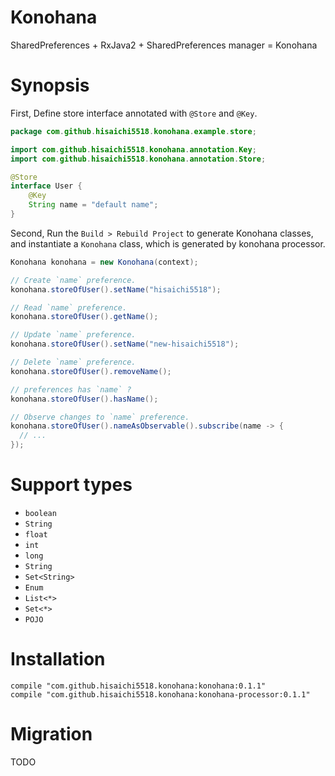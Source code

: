 # Konohana

SharedPreferences + RxJava2 + SharedPreferences manager = Konohana

# Synopsis

First, Define store interface annotated with `@Store` and `@Key`.

```java
package com.github.hisaichi5518.konohana.example.store;

import com.github.hisaichi5518.konohana.annotation.Key;
import com.github.hisaichi5518.konohana.annotation.Store;

@Store
interface User {
    @Key
    String name = "default name";
}
```

Second, Run the `Build > Rebuild Project` to generate Konohana classes, and instantiate a `Konohana` class, which is generated by konohana processor.

```java
Konohana konohana = new Konohana(context);

// Create `name` preference.
konohana.storeOfUser().setName("hisaichi5518");

// Read `name` preference.
konohana.storeOfUser().getName();

// Update `name` preference.
konohana.storeOfUser().setName("new-hisaichi5518");

// Delete `name` preference.
konohana.storeOfUser().removeName();

// preferences has `name` ?
konohana.storeOfUser().hasName();

// Observe changes to `name` preference.
konohana.storeOfUser().nameAsObservable().subscribe(name -> {
  // ...
});
```

# Support types

- `boolean`
- `String`
- `float`
- `int`
- `long`
- `String`
- `Set<String>`
- `Enum`
- `List<*>`
- `Set<*>`
- `POJO`

# Installation

```
compile "com.github.hisaichi5518.konohana:konohana:0.1.1"
compile "com.github.hisaichi5518.konohana:konohana-processor:0.1.1"
```

# Migration

TODO
